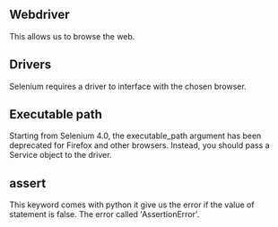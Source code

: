 ## Webdriver
This allows us to browse the web.

## Drivers
Selenium requires a driver to interface with the chosen browser.

## Executable path 
Starting from Selenium 4.0, the executable_path argument has been deprecated for Firefox and other browsers. Instead, you should pass a Service object to the driver. 

## assert 
This keyword comes with python it give us the error if the value of statement is false. The error called 'AssertionError'.